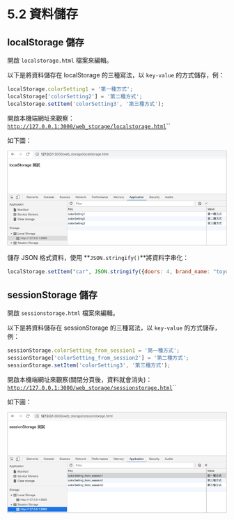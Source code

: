 # 5.2 資料儲存

## localStorage 儲存

開啟 `localstorage.html` 檔案來編輯。

以下是將資料儲存在 localStorage 的三種寫法，以 `key-value` 的方式儲存，例：

```javascript
localStorage.colorSetting1 = '第一種方式';
localStorage['colorSetting2'] = '第二種方式';
localStorage.setItem('colorSetting3', '第三種方式');
```

開啟本機端網址來觀察：[`http://127.0.0.1:3000/web_storage/localstorage.html`](http://127.0.0.1:3000/web\_storage/localstorage.html)``

如下圖：

![](../.gitbook/assets/localstorage1.png)



儲存 JSON 格式資料，使用 **`JSON.stringify()`**將資料字串化：

```javascript
localStorage.setItem("car", JSON.stringify({doors: 4, brand_name: "toyota"}));
```



## sessionStorage 儲存

開啟 `sessionstorage.html` 檔案來編輯。

以下是將資料儲存在 sessionStorage 的三種寫法，以 `key-value` 的方式儲存，例：

```javascript
sessionStorage.colorSetting_from_session1 = '第一種方式';
sessionStorage['colorSetting_from_session2'] = '第二種方式';
sessionStorage.setItem('colorSetting3', '第三種方式');
```

開啟本機端網址來觀察(關閉分頁後，資料就會消失)：[`http://127.0.0.1:3000/web_storage/sessionstorage.html`](http://127.0.0.1:3000/web\_storage/sessionstorage.html)``

如下圖：

![](../.gitbook/assets/sessionstorage1.png)

